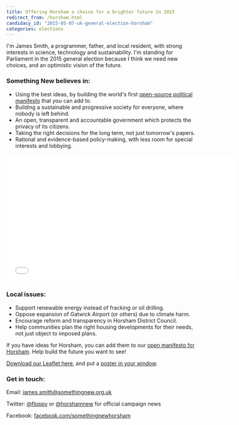 ```yaml
---
title: Offering Horsham a choice for a brighter future in 2015
redirect_from: /horsham.html
candidacy_id: "2015-05-07-uk-general-election-horsham"
categories: elections
---
```


I'm James Smith, a programmer, father, and local resident, with strong interests in science, technology and sustainability. I'm standing for Parliament in the 2015 general election because I think we need new choices, and an optimistic vision of the future.

### Something New believes in:

*   Using the best ideas, by building the world's first [open-source political manifesto](/manifesto) that _you_ can add to.
*   Building a sustainable and progressive society for everyone, where nobody is left behind.
*   An open, transparent and accountable government which protects the privacy of its citizens.
*   Taking the right decisions for the long term, not just tomorrow's papers.
*   Rational and evidence-based policy-making, with less room for special interests and lobbying. 

<iframe style="display: block; max-width: 765.2px; max-height: 431.063px;" class="embedly-embed" src="//cdn.embedly.com/widgets/media.html?src=http%3A%2F%2Fwww.youtube.com%2Fembed%2FRlVF2S8VJU4%3Fwmode%3Dtransparent%26feature%3Doembed&amp;wmode=transparent&amp;url=https%3A%2F%2Fwww.youtube.com%2Fwatch%3Fv%3DRlVF2S8VJU4&amp;image=http%3A%2F%2Fi.ytimg.com%2Fvi%2FRlVF2S8VJU4%2Fhqdefault.jpg&amp;key=e1208cbfb854483e8443b1ed081912ee&amp;type=text%2Fhtml&amp;schema=youtube" scrolling="no" allowfullscreen="" frameborder="0" height="338" width="600"></iframe>

### Local issues:

*   Support renewable energy instead of fracking or oil drilling.
*   Oppose expansion of Gatwick Airport (or others) due to climate harm.
*   Encourage reform and transparency in Horsham District Council.
*   Help communities plan the right housing developments for their needs, not just object to imposed plans.

If you have ideas for Horsham, you can add them to our [open manifesto for Horsham](/manifesto/constituencies/horsham.html). Help build the future you want to see!

[Download our Leaflet here](/downloads/horsham.pdf), and put a [poster in your window](/downloads/windowposter.pdf).

### Get in touch:

Email: [james.smith@somethingnew.org.uk](mailto:james.smith@somethingnew.org.uk)

Twitter: [@floppy](https://twitter.com/Floppy) or [@horshamnew](https://twitter.com/horshamnew) for official campaign news

Facebook: [facebook.com/somethingnewhorsham](http://facebook.com/somethingnewhorsham)